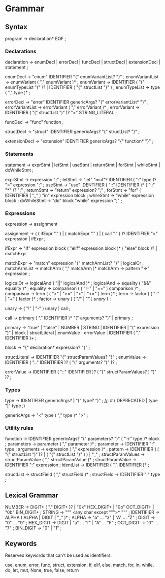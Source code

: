 # Grammar

## Syntax

program        → declaration* EOF ;

### Declarations

declaration    → enumDecl
               | errorDecl
               | funcDecl
               | structDecl
               | extensionDecl
               | statement ;

enumDecl            → "enum" IDENTIFIER "{" enumVariantList? "}" ;
enumVariantList     → enumVariant ( "," enumVariant )* ;
enumVariant         → IDENTIFIER ( "(" enumTypeList ")" )?
                    | IDENTIFIER ( "{" structList "}" ) ;
enumTypeList        → type ( "," type )* ;

errorDecl           → "error" IDENTIFIER genericArgs? "{" errorVariantList* "}" ;
errorVariantList    → errorVariant ( "," errorVariant )* ;
errorVariant        → IDENTIFIER ( "(" structList ")" )? "=" STRING_LITERAL ;

funcDecl            → "func" function ;

structDecl          → "struct" IDENTIFIER genericArgs? "{" structList? "}" ;

extensionDecl       → "extension" IDENTIFIER genericArgs? "{" function* "}" ;

### Statements

statement      → exprStmt
               | letStmt
               | useStmt
               | returnStmt
               | forStmt
               | whileStmt
               | doWhileStmt ;

exprStmt       → expression ";" ;
letStmt        → "let" "mut"? IDENTIFIER ( ":" type )? "=" expression ";" ;
useStmt        → "use" IDENTIFIER ( "::" IDENTIFIER )* ( "::" "*" )? ";" ;
returnStmt     → "return" expression? ";" ;
forStmt        → "for" ( IDENTIFIER | "_" ) "in" expression block ;
whileStmt      → "while" expression block ;
doWhileStmt    → "do" block "while" expression ";" ;

### Expressions

expression     → assignment

assignment     → ( ( ifExpr "." ) | ( matchExpr "." ) | ( call "." ) )?
                 IDENTIFIER "=" expression
               | ifExpr ;

ifExpr         → "if" expression block 
                 ( "elif" expression block )*
                 ( "else" block )? 
               | matchExpr

matchExpr      → "match" expression "{" matchArmList? "}"
               | logicalOr ;
matchArmList   → matchArm ( "," matchArm )*
matchArm       → pattern "=>" expression ;

logicalOr      → logicalAnd ( "||" logicalAnd )* ;
logicalAnd     → equality ( "&&" equality )* ;
equality       → comparison ( ( "!=" | "==" ) comparison )* ;
comparison     → term ( ( ">" | ">=" | "<" | "<=" ) term )* ;
term           → factor ( ( "-" | "+" ) factor )* ;
factor         → unary ( ( "/" | "*" ) unary )* ;

unary          → ( "!" | "-" ) unary | call ;

call           → primary ( "." IDENTIFIER )* "(" arguments? ")"
               | primary ;

primary        → "true" | "false"
               | NUMBER | STRING | IDENTIFIER | "(" expression ")"
               | block | structLiteral | enumValue | errorValue
               | IDENTIFIER ( "." IDENTIFIER )+ ;

block          → "{" declaration* expression? "}" ;

structLiteral  → IDENTIFIER "{" structParamValues? "}" ;
enumValue      → IDENTIFIER ( "::" IDENTIFIER )? ( "(" arguments? ")" )? ;

errorValue     → IDENTIFIER ( "::" IDENTIFIER )? ( "(" structParamValues? ) ")" )? ;

### Types

type           → IDENTIFIER genericArgs?
               | "(" type? ")" ;
[//]: # (               DEPRECATED | type "|" type ;)

genericArgs    → "<" type ( "," type )* ">" ;

### Utility rules

function           → IDENTIFIER genericArgs? "(" parameters? ")" 
                     ( "->" type )? 
                     block ;
parameters         → parameter ( "," parameter )* ;
parameter          → IDENTIFIER ":" type ;
arguments          → expression ( "," expression )* ;
pattern            → IDENTIFIER ( ( "(" structList ")" )? | ( "{" structList "}" ) )
                   | "_" ; 
structParamValues  → structParamValue ( "," structParamValue )* ; 
structParamValue   → IDENTIFIER ":" expression ;
identList          → IDENTIFIER ( "," IDENTIFIER )* ;

[//]: # (Duplicate of parameters and parameter, but for a different context)
structList     → structField ( "," structField )* ;
structField    → IDENTIFIER ":" type ;

## Lexical Grammar

NUMBER         → DIGIT+ ( "." DIGIT+ )?
               | "0x" HEX_DIGIT+
               | "0o" OCT_DIGIT+
               | "0b" BIN_DIGIT+ ;
STRING         → "\"" <any char except "\"">* "\"" ;
IDENTIFIER     → ALPHA ( ALPHA | DIGIT | "_" )* ;
ALPHA          → "a" ... "z" | "A" ... "Z" ;
DIGIT          → "0" ... "9" ;
HEX_DIGIT      → DIGIT | "a" ... "f" | "A" ... "F" ;
OCT_DIGIT      → "0" ... "7" ;
BIN_DIGIT      → "0" | "1" ;

## Keywords

Reserved keywords that can't be used as identifiers:

use, enum, error, func, struct, extension, if, elif, else, match, for, in, while, do, let, mut, None, true, false, return